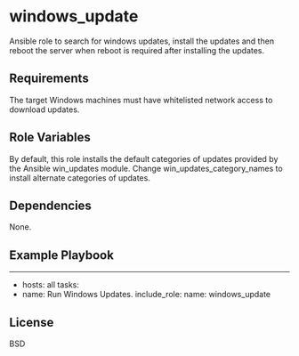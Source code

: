 windows_update
=========

Ansible role to search for windows updates, install the updates and then reboot the server when reboot is required after installing the updates.

Requirements
------------

The target Windows machines must have whitelisted network access to download updates.

Role Variables
--------------

By default, this role installs the default categories of updates provided by the Ansible win_updates module. Change win_updates_category_names to install alternate categories of updates.

Dependencies
------------

None.

Example Playbook
----------------


---
- hosts: all
 tasks:
 - name: Run Windows Updates.
   include_role:
    name: windows_update

License
-------

BSD

